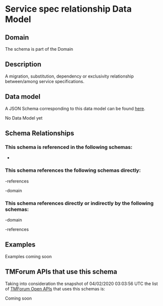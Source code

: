 # Service spec relationship Data Model

## Domain

The  schema is part of the  Domain

## Description

A migration, substitution, dependency or exclusivity relationship between/among service specifications.

## Data model

A JSON Schema corresponding to this data model can be found
[here](https://github.com/tmforum-rand/schemas/blob/candidates/Service/ServiceSpecRelationship.schema.json).

No Data Model yet

## Schema Relationships

### This schema is referenced in the following schemas:

-

### This schema references the following schemas directly:

-references

-domain

### This schema references directly or indirectly by the following schemas:

-domain

-references



## Examples

Examples coming soon

## TMForum APIs that use this schema

Taking into consideration the snapshot of 04/02/2020 03:03:56 UTC the list of [TMForum Open APIs](https://www.tmforum.org/open-apis/) that uses this schemas is:

Coming soon